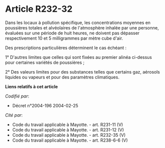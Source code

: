 # Article R232-32

Dans les locaux à pollution spécifique, les concentrations moyennes en poussières totales et alvéolaires de l'atmosphère
inhalée par une personne, évaluées sur une période de huit heures, ne doivent pas dépasser respectivement 10 et 5
milligrammes par mètre cube d'air.

Des prescriptions particulières déterminent le cas échéant :

1° D'autres limites que celles qui sont fixées au premier alinéa ci-dessus pour certaines variétés de poussières ;

2° Des valeurs limites pour des substances telles que certains gaz, aérosols liquides ou vapeurs et pour des paramètres
climatiques.

**Liens relatifs à cet article**

_Codifié par_:

  - Décret n°2004-196 2004-02-25

_Cité par_:

  - Code du travail applicable à Mayotte. - art. R231-11 (V)
  - Code du travail applicable à Mayotte. - art. R231-12 (V)
  - Code du travail applicable à Mayotte. - art. R232-35 (V)
  - Code du travail applicable à Mayotte. - art. R238-6-6 (V)
